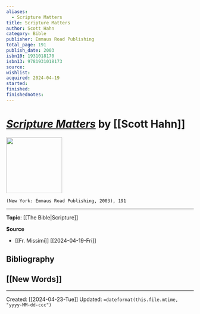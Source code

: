 ```yaml
---
aliases:
  - Scripture Matters
title: Scripture Matters
author: Scott Hahn
category: Bible
publisher: Emmaus Road Publishing
total_page: 191
publish_date: 2003
isbn10: 1931018170
isbn13: 9781931018173
source: 
wishlist: 
acquired: 2024-04-19
started: 
finished: 
finishednotes:
---
```

# *[Scripture Matters]()* by [[Scott Hahn]]

<img src="http://books.google.com/books/content?id=w0n8KvxoSmwC&printsec=frontcover&img=1&zoom=1&edge=curl&source=gbs_api" width=150>

`(New York: Emmaus Road Publishing, 2003), 191`



--- 
**Topic**: [[The Bible|Scripture]]

**Source**
- [[Fr. Missimi]] [[2024-04-19-Fri]]

**Bibliography**
- 
 
**[[New Words]]**
- 

---
Created: [[2024-04-23-Tue]]
Updated: `=dateformat(this.file.mtime, "yyyy-MM-dd-ccc")`
